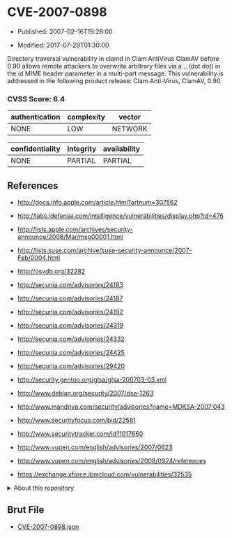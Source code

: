 # CVE-2007-0898

- Published: 2007-02-16T19:28:00

- Modified: 2017-07-29T01:30:00

Directory traversal vulnerability in clamd in Clam AntiVirus ClamAV before 0.90 allows remote attackers to overwrite arbitrary files via a .. (dot dot) in the id MIME header parameter in a multi-part message. This vulnerability is addressed in the following product release:
Clam Anti-Virus, ClamAV, 0.90

### CVSS Score: **6.4**

| authentication | complexity | vector |
| --- | --- | --- |
| NONE | LOW | NETWORK |

| confidentiality | integrity | availability |
| --- | --- | --- |
| NONE | PARTIAL | PARTIAL |

## References

* http://docs.info.apple.com/article.html?artnum=307562

* http://labs.idefense.com/intelligence/vulnerabilities/display.php?id=476

* http://lists.apple.com/archives/security-announce/2008/Mar/msg00001.html

* http://lists.suse.com/archive/suse-security-announce/2007-Feb/0004.html

* http://osvdb.org/32282

* http://secunia.com/advisories/24183

* http://secunia.com/advisories/24187

* http://secunia.com/advisories/24192

* http://secunia.com/advisories/24319

* http://secunia.com/advisories/24332

* http://secunia.com/advisories/24425

* http://secunia.com/advisories/29420

* http://security.gentoo.org/glsa/glsa-200703-03.xml

* http://www.debian.org/security/2007/dsa-1263

* http://www.mandriva.com/security/advisories?name=MDKSA-2007:043

* http://www.securityfocus.com/bid/22581

* http://www.securitytracker.com/id?1017660

* http://www.vupen.com/english/advisories/2007/0623

* http://www.vupen.com/english/advisories/2008/0924/references

* https://exchange.xforce.ibmcloud.com/vulnerabilities/32535

<details>
<summary>About this repository</summary> 

  This repository is part of the project [Live Hack CVE](https://github.com/Live-Hack-CVE). Main website can be found [www.live-hack.org](https://www.live-hack.org) 
  
  Made by [Sn0wAlice](https://github.com/Sn0wAlice) for the people that care about security and need to have a feed of the latest CVEs. Hope you enjoy it, don't forget to star the repo and follow me on [Twitter](https://twitter.com/Sn0wAlice) and [Github](https://github.com/Sn0wAlice). And that is my [personnal website](https://www.alice-snow.me/)

  - [Home Page](https://github.com/Live-Hack-CVE)
  - [Framework](https://github.com/Live-Hack-CVE/cve-framework)
  - [CVE database](https://github.com/Live-Hack-CVE/full_database)
  - [Changelog](https://github.com/Live-Hack-CVE/Changelog)
</details>

## Brut File

* [CVE-2007-0898.json](https://raw.githubusercontent.com/Live-Hack-CVE/full_database/main/cves/2007/CVE-2007-0898.json)

